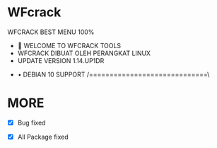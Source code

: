 # WFcrack
WFCRACK BEST MENU 100%

- 👋 WELCOME TO WFCRACK TOOLS
- WFCRACK DIBUAT OLEH PERANGKAT LINUX 
- UPDATE VERSION 1.14.UP1DR
<!---
Linux menu
--->
- • DEBIAN 10 SUPPORT
/=============================\


# MORE
- [x] Bug fixed
- [x] All Package fixed


